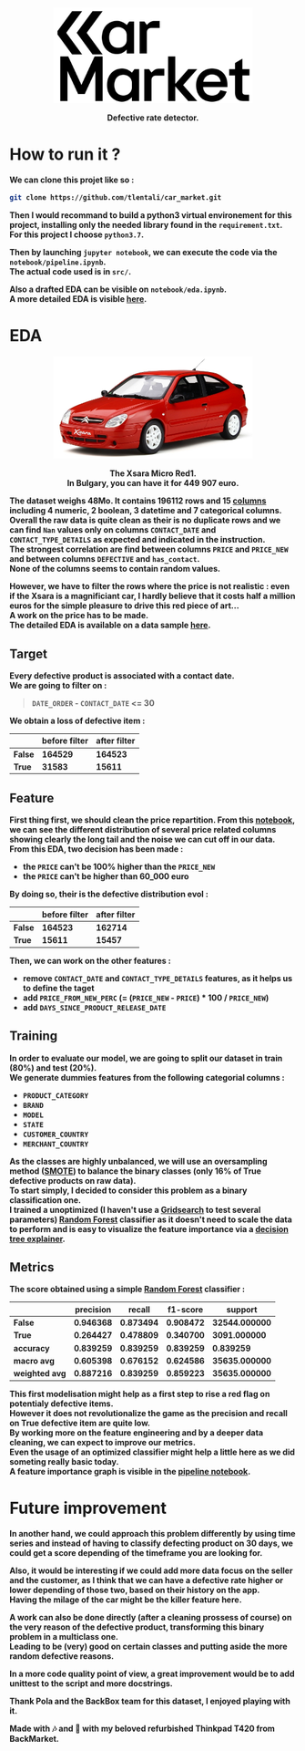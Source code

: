 <p align="center";
    font-family: Georgia, sans-serif;
    text-decoration: none;
    background: #ffbdfb;
    padding: 3px 6px;
    color: #000;
    font-size: 28px;>
    <a href="#"><img src="./misc/car_market_logo.png"  alt="car_market_logo" width="350"/>
    </a>
</p>


<p align="center">
  <b>Defective rate detector.
</p>

# How to run it ?

We can clone this projet like so :

```bash
git clone https://github.com/tlentali/car_market.git
```

Then I would recommand to build a python3 virtual environement for this project, installing only the needed library found in the `requirement.txt`.  
For this project I choose `python3.7`.  

Then by launching `jupyter notebook`, we can execute the code via the `notebook/pipeline.ipynb`.  
The actual code used is in `src/`.


Also a drafted EDA can be visible on `notebook/eda.ipynb`.  
A more detailed EDA is visible [here](https://tlentali.github.io/car_market/).  

# EDA

<p align="center";
    font-family: Georgia, sans-serif;
    text-decoration: none;
    background: #ffbdfb;
    padding: 3px 6px;
    color: #000;
    font-size: 28px;>
    <a href="#"><img src="./misc/most_expensive_car_ever.png"  alt="car_market_logo" width="350"/>
    </a>
</p>

<p align="center">
  <b>The Xsara Micro Red1. <br>In Bulgary, you can have it for 449 907 euro.
</p>


The dataset weighs 48Mo.
It contains 196112 rows and 15 [columns](./data/data_columns.md) including 4 numeric, 2 boolean, 3 datetime and 7 categorical columns.  
Overall the raw data is quite clean as their is no duplicate rows and we can find `Nan` values only on columns `CONTACT_DATE` and `CONTACT_TYPE_DETAILS` as expected and indicated in the instruction.  
The strongest correlation are find between columns `PRICE` and `PRICE_NEW` and between columns `DEFECTIVE` and `has_contact`.  
None of the columns seems to contain random values.

However, we have to filter the rows where the price is not realistic : even if the Xsara is a magnificiant car, I hardly believe that it costs half a million euros for the simple pleasure to drive this red piece of art...  
A work on the price has to be made.  
The detailed EDA is available on a data sample [here](https://tlentali.github.io/car_market/).



## Target

Every defective product is associated with a contact date.  
We are going to filter on :

> `DATE_ORDER` - `CONTACT_DATE` <= 30

We obtain a loss of defective item :

| | before filter | after filter |
|---|---|---|
| False | 164529 | 164523 |
| True  | 31583 | 15611 |

## Feature

First thing first, we should clean the price repartition.
From this [notebook](./notebook/eda.ipynb), we can see the different distribution of several price related columns showing clearly the long tail and the noise we can cut off in our data.  
From this EDA, two decision has been made :

- the `PRICE` can't be 100% higher than the `PRICE_NEW`
- the `PRICE` can't be higher than 60_000 euro

By doing so, their is the defective distribution evol :

| | before filter | after filter |
|---|---|---|
| False | 164523 | 162714 |
| True | 15611 | 15457 |

Then, we can work on the other features :
- remove `CONTACT_DATE` and `CONTACT_TYPE_DETAILS` features, as it helps us to define the taget
- add `PRICE_FROM_NEW_PERC` (= (`PRICE_NEW` - `PRICE`) * 100 / `PRICE_NEW`)
- add `DAYS_SINCE_PRODUCT_RELEASE_DATE`

## Training

In order to evaluate our model, we are going to split our dataset in train (80%) and test (20%).  
We generate dummies features from the following categorial columns :
  - `PRODUCT_CATEGORY`
  - `BRAND`
  - `MODEL`
  - `STATE`
  - `CUSTOMER_COUNTRY`
  - `MERCHANT_COUNTRY`

As the classes are highly unbalanced, we will use an oversampling method ([SMOTE](https://github.com/scikit-learn-contrib/imbalanced-learn)) to balance the binary classes (only 16% of True defective products on raw data).  
To start simply, I decided to consider this problem as a binary classification one.  
I trained a unoptimized (I haven't use a [Gridsearch](https://scikit-learn.org/stable/modules/generated/sklearn.model_selection.GridSearchCV.html) to test several parameters) [Random Forest](https://scikit-learn.org/stable/modules/generated/sklearn.ensemble.RandomForestClassifier.html) classifier as it doesn't need to scale the data to perform and is easy to visualize the feature importance via a [decision tree explainer](https://github.com/slundberg/shap).

## Metrics

The score obtained using a simple [Random Forest](https://scikit-learn.org/stable/modules/generated/sklearn.ensemble.RandomForestClassifier.html) classifier :

| | precision | recall | f1-score | support |
|---|---|---|---|---|
False |	0.946368  | 0.873494 |	0.908472 |	32544.000000 |
True 	| 0.264427 	| 0.478809 |	0.340700 |	3091.000000 |
accuracy | 	0.839259 |	0.839259 |	0.839259 |	0.839259 |
macro avg |	0.605398 |	0.676152 |	0.624586 |	35635.000000 |
weighted avg |	0.887216 |	0.839259 |	0.859223 |	35635.000000 |

This first modelisation might help as a first step to rise a red flag on potentialy defective items.  
However it does not revolutionalize the game as the precision and recall on True defective item are quite low.  
By working more on the feature engineering and by a deeper data cleaning, we can expect to improve our metrics.  
Even the usage of an optimized classifier might help a little here as we did someting really basic today.  
A feature importance graph is visible in the [pipeline notebook](/notebook/pipeline.ipynb).
                                    
# Future improvement

In another hand, we could approach this problem differently by using time series and instead of having to classify defecting product on 30 days, we could get a score depending of the timeframe you are looking for.

Also, it would be interesting if we could add more data focus on the seller and the customer, as I think that we can have a defective rate higher or lower depending of those two, based on their history on the app.  
Having the milage of the car might be the killer feature here.

A work can also be done directly (after a cleaning prossess of course) on the very reason of the defective product, transforming this binary problem in a multiclass one.  
Leading to be (very) good on certain classes and putting aside the more random defective reasons.

In a more code quality point of view, a great improvement would be to add unittest to the script and more docstrings.

Thank Pola and the BackBox team for this dataset, I enjoyed playing with it.

Made with 🎶 and 🍷 with my beloved refurbished Thinkpad T420 from BackMarket.
